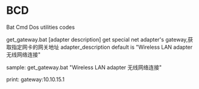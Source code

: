 # BCD
Bat Cmd Dos utilities codes

get_gateway.bat [adapter description] get special net adapter's gateway,获取指定网卡的网关地址
adapter_description default is "Wireless LAN adapter 无线网络连接"

sample:
get_gateway.bat "Wireless LAN adapter 无线网络连接"

print:
gateway:10.10.15.1


